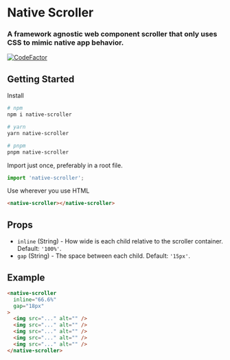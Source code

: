 # Native Scroller

### A framework agnostic web component scroller that only uses CSS to mimic native app behavior.

[![CodeFactor](https://www.codefactor.io/repository/github/dmbdesignpdx/native-scroller/badge)](https://www.codefactor.io/repository/github/dmbdesignpdx/native-scroller)

## Getting Started

Install

```bash
# npm
npm i native-scroller

# yarn
yarn native-scroller

# pnpm
pnpm native-scroller
```

Import just once, preferably in a root file.

```js
import 'native-scroller';
```

Use wherever you use HTML

```html
<native-scroller></native-scroller>
```

## Props

- `inline` (String) - How wide is each child relative to the scroller container. Default: `'100%'`.
- `gap` (String) - The space between each child. Default: `'15px'`.


## Example

```html
<native-scroller
  inline="66.6%"
  gap="18px"
>
  <img src="..." alt="" />
  <img src="..." alt="" />
  <img src="..." alt="" />
  <img src="..." alt="" />
  <img src="..." alt="" />
</native-scroller>
```
